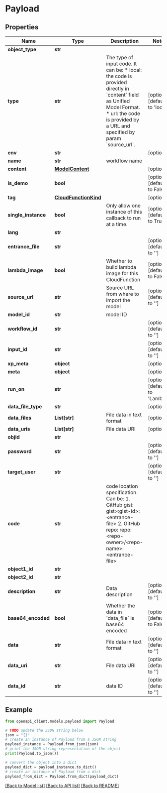 # Payload


## Properties

Name | Type | Description | Notes
------------ | ------------- | ------------- | -------------
**object_type** | **str** |  | 
**type** | **str** | The type of input code. It can be:  * local: the code is provided directly in &#x60;content&#x60; field as Unified Model Format. * url: the code is provided by a URL and specified by param &#x60;source_url&#x60;. | [optional] [default to 'local']
**env** | **str** |  | [optional] 
**name** | **str** | workflow name | 
**content** | [**ModelContent**](ModelContent.md) |  | [optional] 
**is_demo** | **bool** |  | [optional] [default to False]
**tag** | [**CloudFunctionKind**](CloudFunctionKind.md) |  | [optional] 
**single_instance** | **bool** | Only allow one instance of this callback to run at a time. | [optional] [default to True]
**lang** | **str** |  | 
**entrance_file** | **str** |  | [optional] [default to '']
**lambda_image** | **bool** | Whether to build lambda image for this CloudFunction | [optional] [default to False]
**source_url** | **str** | Source URL from where to import the model | [optional] [default to '']
**model_id** | **str** | model ID | 
**workflow_id** | **str** |  | [optional] [default to '']
**input_id** | **str** |  | [optional] [default to '']
**xp_meta** | **object** |  | [optional] 
**meta** | **object** |  | [optional] 
**run_on** | **str** |  | [optional] [default to 'Lambda']
**data_file_type** | **str** |  | [optional] 
**data_files** | **List[str]** | File data in text format | [optional] 
**data_uris** | **List[str]** | File data URI | [optional] 
**objid** | **str** |  | 
**password** | **str** |  | [optional] [default to '']
**target_user** | **str** |  | [optional] [default to '']
**code** | **str** | code location specification. Can be: 1. GitHub gist: gist:&lt;gist-id&gt;:&lt;entrance-file&gt; 2. GitHub repo: repo:&lt;repo-owner&gt;/&lt;repo-name&gt;:&lt;entrance-file&gt; | 
**object1_id** | **str** |  | 
**object2_id** | **str** |  | 
**description** | **str** | Data description | [optional] [default to '']
**base64_encoded** | **bool** | Whether the data in &#x60;data_file&#x60; is base64 encoded | [optional] [default to False]
**data** | **str** | File data in text format | [optional] [default to '']
**data_uri** | **str** | File data URI | [optional] [default to '']
**data_id** | **str** | data ID | [optional] [default to '']

## Example

```python
from openapi_client.models.payload import Payload

# TODO update the JSON string below
json = "{}"
# create an instance of Payload from a JSON string
payload_instance = Payload.from_json(json)
# print the JSON string representation of the object
print(Payload.to_json())

# convert the object into a dict
payload_dict = payload_instance.to_dict()
# create an instance of Payload from a dict
payload_from_dict = Payload.from_dict(payload_dict)
```
[[Back to Model list]](../README.md#documentation-for-models) [[Back to API list]](../README.md#documentation-for-api-endpoints) [[Back to README]](../README.md)


